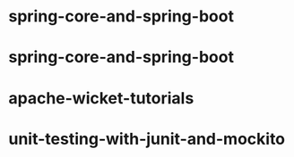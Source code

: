 # spring-core-and-spring-boot
# spring-core-and-spring-boot
# apache-wicket-tutorials
# unit-testing-with-junit-and-mockito
